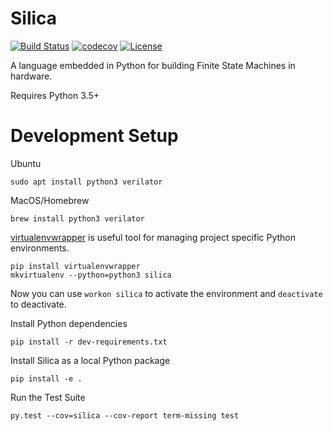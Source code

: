 # Silica
[![Build Status](https://travis-ci.org/leonardt/silica.svg?branch=master)](https://travis-ci.org/leonardt/silica)
[![codecov](https://codecov.io/gh/leonardt/silica/branch/master/graph/badge.svg)](https://codecov.io/gh/leonardt/silica)
[![License](https://img.shields.io/badge/License-BSD%202--Clause-orange.svg)](https://opensource.org/licenses/BSD-2-Clause)

A language embedded in Python for building Finite State Machines in hardware.

Requires Python 3.5+

# Development Setup
Ubuntu
```shell
sudo apt install python3 verilator
```
MacOS/Homebrew
```shell
brew install python3 verilator
```

[virtualenvwrapper](https://virtualenvwrapper.readthedocs.io/en/latest/index.html)
is useful tool for managing project specific Python environments.
```shell
pip install virtualenvwrapper
mkvirtualenv --python=python3 silica
```
Now you can use `workon silica` to activate the environment and `deactivate` to deactivate.

Install Python dependencies
```shell
pip install -r dev-requirements.txt
```
Install Silica as a local Python package
```shell
pip install -e .
```

Run the Test Suite
```shell
py.test --cov=silica --cov-report term-missing test
```
